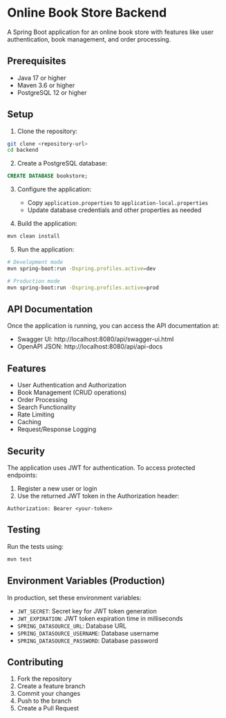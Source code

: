 # Online Book Store Backend

A Spring Boot application for an online book store with features like user authentication, book management, and order processing.

## Prerequisites

- Java 17 or higher
- Maven 3.6 or higher
- PostgreSQL 12 or higher

## Setup

1. Clone the repository:
```bash
git clone <repository-url>
cd backend
```

2. Create a PostgreSQL database:
```sql
CREATE DATABASE bookstore;
```

3. Configure the application:
   - Copy `application.properties` to `application-local.properties`
   - Update database credentials and other properties as needed

4. Build the application:
```bash
mvn clean install
```

5. Run the application:
```bash
# Development mode
mvn spring-boot:run -Dspring.profiles.active=dev

# Production mode
mvn spring-boot:run -Dspring.profiles.active=prod
```

## API Documentation

Once the application is running, you can access the API documentation at:
- Swagger UI: http://localhost:8080/api/swagger-ui.html
- OpenAPI JSON: http://localhost:8080/api/api-docs

## Features

- User Authentication and Authorization
- Book Management (CRUD operations)
- Order Processing
- Search Functionality
- Rate Limiting
- Caching
- Request/Response Logging

## Security

The application uses JWT for authentication. To access protected endpoints:
1. Register a new user or login
2. Use the returned JWT token in the Authorization header:
```
Authorization: Bearer <your-token>
```

## Testing

Run the tests using:
```bash
mvn test
```

## Environment Variables (Production)

In production, set these environment variables:
- `JWT_SECRET`: Secret key for JWT token generation
- `JWT_EXPIRATION`: JWT token expiration time in milliseconds
- `SPRING_DATASOURCE_URL`: Database URL
- `SPRING_DATASOURCE_USERNAME`: Database username
- `SPRING_DATASOURCE_PASSWORD`: Database password

## Contributing

1. Fork the repository
2. Create a feature branch
3. Commit your changes
4. Push to the branch
5. Create a Pull Request 